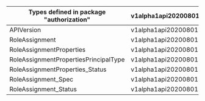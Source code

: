 | Types defined in package "authorization" | v1alpha1api20200801preview |
|------------------------------------------|----------------------------|
| APIVersion                               | v1alpha1api20200801preview |
| RoleAssignment                           | v1alpha1api20200801preview |
| RoleAssignmentProperties                 | v1alpha1api20200801preview |
| RoleAssignmentPropertiesPrincipalType    | v1alpha1api20200801preview |
| RoleAssignmentProperties_Status          | v1alpha1api20200801preview |
| RoleAssignment_Spec                      | v1alpha1api20200801preview |
| RoleAssignment_Status                    | v1alpha1api20200801preview |
